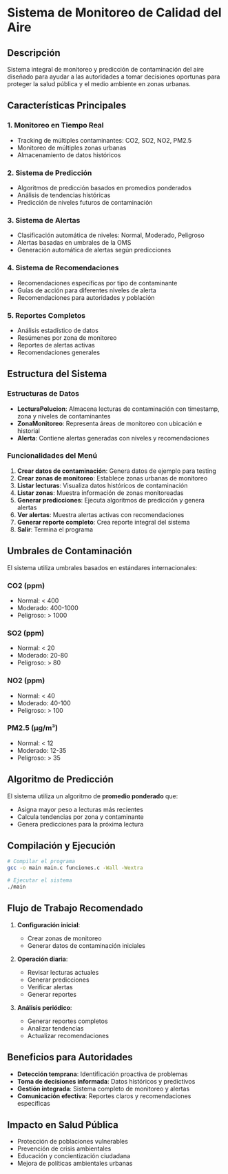 # Sistema de Monitoreo de Calidad del Aire

## Descripción

Sistema integral de monitoreo y predicción de contaminación del aire diseñado para ayudar a las autoridades a tomar decisiones oportunas para proteger la salud pública y el medio ambiente en zonas urbanas.

## Características Principales

### 1. Monitoreo en Tiempo Real
- Tracking de múltiples contaminantes: CO2, SO2, NO2, PM2.5
- Monitoreo de múltiples zonas urbanas
- Almacenamiento de datos históricos

### 2. Sistema de Predicción
- Algoritmos de predicción basados en promedios ponderados
- Análisis de tendencias históricas
- Predicción de niveles futuros de contaminación

### 3. Sistema de Alertas
- Clasificación automática de niveles: Normal, Moderado, Peligroso
- Alertas basadas en umbrales de la OMS
- Generación automática de alertas según predicciones

### 4. Sistema de Recomendaciones
- Recomendaciones específicas por tipo de contaminante
- Guías de acción para diferentes niveles de alerta
- Recomendaciones para autoridades y población

### 5. Reportes Completos
- Análisis estadístico de datos
- Resúmenes por zona de monitoreo
- Reportes de alertas activas
- Recomendaciones generales

## Estructura del Sistema

### Estructuras de Datos

- **LecturaPolucion**: Almacena lecturas de contaminación con timestamp, zona y niveles de contaminantes
- **ZonaMonitoreo**: Representa áreas de monitoreo con ubicación e historial
- **Alerta**: Contiene alertas generadas con niveles y recomendaciones

### Funcionalidades del Menú

1. **Crear datos de contaminación**: Genera datos de ejemplo para testing
2. **Crear zonas de monitoreo**: Establece zonas urbanas de monitoreo
3. **Listar lecturas**: Visualiza datos históricos de contaminación
4. **Listar zonas**: Muestra información de zonas monitoreadas
5. **Generar predicciones**: Ejecuta algoritmos de predicción y genera alertas
6. **Ver alertas**: Muestra alertas activas con recomendaciones
7. **Generar reporte completo**: Crea reporte integral del sistema
8. **Salir**: Termina el programa

## Umbrales de Contaminación

El sistema utiliza umbrales basados en estándares internacionales:

### CO2 (ppm)
- Normal: < 400
- Moderado: 400-1000
- Peligroso: > 1000

### SO2 (ppm)
- Normal: < 20
- Moderado: 20-80
- Peligroso: > 80

### NO2 (ppm)
- Normal: < 40
- Moderado: 40-100
- Peligroso: > 100

### PM2.5 (µg/m³)
- Normal: < 12
- Moderado: 12-35
- Peligroso: > 35

## Algoritmo de Predicción

El sistema utiliza un algoritmo de **promedio ponderado** que:
- Asigna mayor peso a lecturas más recientes
- Calcula tendencias por zona y contaminante
- Genera predicciones para la próxima lectura

## Compilación y Ejecución

```bash
# Compilar el programa
gcc -o main main.c funciones.c -Wall -Wextra

# Ejecutar el sistema
./main
```

## Flujo de Trabajo Recomendado

1. **Configuración inicial**:
   - Crear zonas de monitoreo
   - Generar datos de contaminación iniciales

2. **Operación diaria**:
   - Revisar lecturas actuales
   - Generar predicciones
   - Verificar alertas
   - Generar reportes

3. **Análisis periódico**:
   - Generar reportes completos
   - Analizar tendencias
   - Actualizar recomendaciones

## Beneficios para Autoridades

- **Detección temprana**: Identificación proactiva de problemas
- **Toma de decisiones informada**: Datos históricos y predictivos
- **Gestión integrada**: Sistema completo de monitoreo y alertas
- **Comunicación efectiva**: Reportes claros y recomendaciones específicas

## Impacto en Salud Pública

- Protección de poblaciones vulnerables
- Prevención de crisis ambientales
- Educación y concientización ciudadana
- Mejora de políticas ambientales urbanas